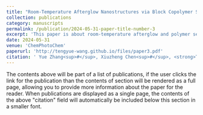 ```yaml
---
title: "Room-Temperature Afterglow Nanostructures via Block Copolymer Self-Assembly"
collection: publications
category: manuscripts
permalink: /publication/2024-05-31-paper-title-number-3
excerpt: 'This paper is about room-temperature afterglow and polymer self-assembly.'
date: 2024-05-31
venue: 'ChemPhotoChem'
paperurl: 'http://tengyue-wang.github.io/files/paper3.pdf'
citation: ' Yue Zhang<sup>#</sup>, Xiuzheng Chen<sup>#</sup>, <strong>Tengyue Wang</strong>, Zhe Mo, Guangming Wang, Haodong Li*, and Kaka Zhang*, <i>Room-Temperature Afterglow Nanostructures via Block Copolymer Self-Assembly</i>. <strong>ChemPhotoChem</strong>, 2024, e202400113.    <a href="https://doi.org/10.1002/cptc.202400113" target="_blank">DOI: 10.1002/cptc.202400113</a>'
---
```


The contents above will be part of a list of publications, if the user clicks the link for the publication than the contents of section will be rendered as a full page, allowing you to provide more information about the paper for the reader. When publications are displayed as a single page, the contents of the above "citation" field will automatically be included below this section in a smaller font.
